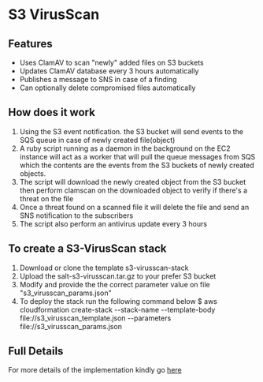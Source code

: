# S3 VirusScan


## Features

* Uses ClamAV to scan "newly" added files on S3 buckets
* Updates ClamAV database every 3 hours automatically
* Publishes a message to SNS in case of a finding
* Can optionally delete compromised files automatically


## How does it work

1. Using the S3 event notification. the S3 bucket will send events to the SQS queue in case of newly created file(object)
2. A ruby script running as a daemon in the background on the EC2 instance will act as a worker that will pull the queue messages from SQS which the contents are the events from the S3 buckets of newly created objects.
3. The script will download the newly created object from the S3 bucket then perform clamscan on the downloaded object to verify if there's a threat on the file
4. Once a threat found on a scanned file it will delete the file and send an SNS notification to the subscribers
5. The script also perform an antivirus update every 3 hours


## To create a S3-VirusScan stack

1. Download or clone the template s3-virusscan-stack
2. Upload the salt-s3-virusscan.tar.gz to your prefer S3 bucket
2. Modify and provide the the correct parameter value on file "s3_virusscan_params.json" 
3. To deploy the stack run the following command below 
   $ aws cloudformation create-stack --stack-name <value> --template-body file://s3_virusscan_template.json --parameters file://s3_virusscan_params.json 

## Full Details 
For more details of the implementation kindly go [here](https://codebase.com) 
